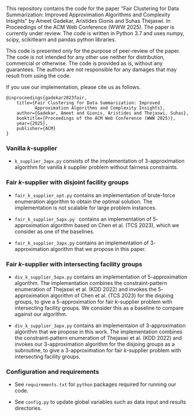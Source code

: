 This repository contains the code for the paper "Fair Clustering for Data
Summarization: Improved Approximation Algorithms and Complexity Insights" by
Ameet Gadekar, Aristides Gionis and Suhas Thejaswi. In Proceedings of the ACM
Web Conference (WWW 2025). The paper is currently under review. The code is
written in Python 3.7 and uses numpy, scipy, scikitlearn and pandas python
libraries.

This code is presented only for the purpose of peer-review of the paper. The
code is not intended for any other use neither for distribution, commercial or
otherwise. The code is provided as is, without any guarantees. The authors are
not responsible for any damages that may result from using the code.

If you use our implementation, please cite us as follows.

```
@inproceedings{gadekar2023fair,
    title={Fair Clustering for Data Summarization: Improved 
           Approximation Algorithms and Complexity Insights},
    author={Gadekar, Ameet and Gionis, Aristides and Thejaswi, Suhas},
    booktitle={Proceedings of the ACM Web Conference (WWW 2025)},
    year={2025},
    publisher={ACM}
}
```

### Vanilla $k$-supplier

* ```k_supplier_3apx.py``` consists of the implementation of $3$-approximation algorithm for vanilla $k$ supplier problem without fairness constraints.

### Fair $k$-supplier with disjoint facility groups

* ```fair_k_supplier_opt.py``` contains an implementation of brute-force enumeration algorithm to obtain the optimal solution. The implementation is not scalable for large problem instances.

* ```fair_k_supplier_5apx.py ``` contains an implementation of $5$-approximation algorithm based on Chen et al. (TCS 2023), which we consider as one of the baselines.

* ```fair_k_supplier_3apx.py``` contains an implementation of $3$-approximation algorithm that we propose in this paper.

### Fair $k$-supplier with intersecting facility groups

* ```div_k_supplier_5apx.py``` contains an implementation of $5$-approximation algorithm. The implementation combines the constraint-pattern enumeration of Thejaswi et al. (KDD 2022) and invokes the $5$-approximation algorithm of Chen et al. (TCS 2023) for the disjoing groups, to give a $5$-approximation for fair $k$-supplier problem with intersecting facility groups. We consider this as a baseline to compare against our algorithm.

* ```div_k_supplier_3apx.py``` contains an implementaion of $3$-approximation algorithm that we propose in this work. The implementation combines the constraint-pattern enumeration of Thejaswi et al. (KDD 2022) and invokes our $3$-approximation algorithm  for the disjoing groups as a subroutine, to give a $3$-approximation for fair $k$-supplier problem with intersecting facility groups.


### Configuration and requirements

* See ```requirements.txt``` for ```python``` packages required for running our code.

* See ```config.py``` to update global variables such as data input and results directories. 